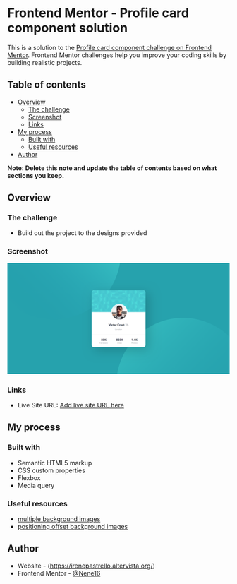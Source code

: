 # Frontend Mentor - Profile card component solution

This is a solution to the [Profile card component challenge on Frontend Mentor](https://www.frontendmentor.io/challenges/profile-card-component-cfArpWshJ). Frontend Mentor challenges help you improve your coding skills by building realistic projects. 

## Table of contents

- [Overview](#overview)
  - [The challenge](#the-challenge)
  - [Screenshot](#screenshot)
  - [Links](#links)
- [My process](#my-process)
  - [Built with](#built-with)
  - [Useful resources](#useful-resources)
- [Author](#author)


**Note: Delete this note and update the table of contents based on what sections you keep.**

## Overview

### The challenge

- Build out the project to the designs provided

### Screenshot

![](./profile-card-component.png)


### Links

- Live Site URL: [Add live site URL here](https://your-live-site-url.com)

## My process

### Built with

- Semantic HTML5 markup
- CSS custom properties
- Flexbox
- Media query


### Useful resources

- [multiple background images](https://css-tricks.com/almanac/properties/b/background-image/#multiple-background-images)
- [positioning offset background images](https://css-tricks.com/positioning-offset-background-images/#the-four-value-syntax-for-background-position) 


## Author

- Website - (https://irenepastrello.altervista.org/)
- Frontend Mentor - [@Nene16](https://www.frontendmentor.io/profile/Nene16)

